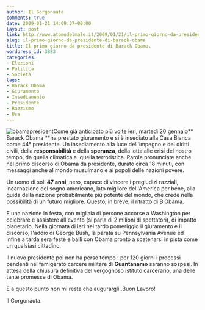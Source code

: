 ```yaml
---
author: Il Gorgonauta
comments: true
date: 2009-01-21 14:09:37+00:00
layout: post
link: http://www.atomodelmale.it/2009/01/21/il-primo-giorno-da-presidente-di-barack-obama/
slug: il-primo-giorno-da-presidente-di-barack-obama
title: Il primo giorno da presidente di Barack Obama.
wordpress_id: 3883
categories:
- Elezioni
- Politica
- Società
tags:
- Barack Obama
- Giuramento
- Insediamento
- Presidente
- Razzismo
- Usa
---
```


![obamapresident](http://www.atomodelmale.it/wp-content/uploads/2009/01/obamapresident-240x300.jpg)Come già anticipato più volte ieri, martedì 20 gennaio** Barack Obama **ha prestato giuramento e si è insediato alla Casa Bianca come 44° presidente. Un insediamento alla luce dell'impegno e dei diritti civili, della **responsabilità** e della **speranza**, della lotta alle crisi del nostro tempo, da quella climatica a  quella terroristica. Parole pronunciate anche nel primo discorso di Obama da presidente, durato circa 18 minuti, con messaggi anche al mondo musulmano e ai popoli delle nazioni povere.

Un uomo di soli **47 anni**, nero, capace di vincere i pregiudizi razziali, incarnazione del sogno americano, lato migliore dell'America per bene, alla guida della nazione probabilmente più potente del mondo, che crede nella possibilità di un futuro migliore. Questo, in breve, il ritratto di B.Obama.

E una nazione in festa, con migliaia di persone accorse a Washington per celebrare e assistere all'evento (si parla di 2 milioni di spettatori), di impatto planetario. Nella giornata di ieri nel tardo pomeriggio il giuramento e il discorso, l'addio di George Bush, la parata su Pennsylvania Avenue ed infine a tarda sera feste e balli con Obama pronto a scatenarsi in pista come un qualsiasi cittadino.

<!-- more -->


Il nuovo presidente poi non ha perso tempo : per 120 giorni i processi pendenti nel famigerato carcere militare di **Guantanamo** saranno sospesi. In attesa della chiusura definitiva del vergognoso istituto carcerario, una delle tante promesse di Obama.

E a questo punto non mi resta che augurargli..Buon Lavoro!

Il Gorgonauta.
